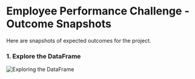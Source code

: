 # Employee Performance Challenge - Outcome Snapshots

Here are snapshots of expected outcomes for the project.


### 1. Explore the DataFrame

![Exploring the DataFrame](./images/employee_performance_challenge/1.png)


